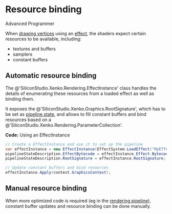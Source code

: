 # Resource binding

<span class="label label-doc-level">Advanced</span>
<span class="label label-doc-audience">Programmer</span>

When [drawing vertices](draw-vertices.md) using an [effect](../effects-and-shaders/index.md), the shaders expect certain resources to be available, including:

- textures and buffers
- samplers
- constant buffers

## Automatic resource binding

The @'SiliconStudio.Xenko.Rendering.EffectInstance' class handles the details of enumerating these resources from a loaded effect as well as binding them.

It exposes the @'SiliconStudio.Xenko.Graphics.RootSignature', which has to be set as [pipeline state](pipeline-state.md),
and allows to fill constant buffers and bind resources based on a @'SiliconStudio.Xenko.Rendering.ParameterCollection'.

**Code:** Using an EffectInstance

```cs
// Create a EffectInstance and use it to set up the pipeline
var effectInstance = new EffectInstance(EffectSystem.LoadEffect("MyEffect").WaitForResult());
pipelineStateDescription.EffectBytecode = effectInstance.Effect.Bytecode;
pipelineStateDescription.RootSignature = effectInstance.RootSignature;

// Update constant buffers and bind resources
effectInstance.Apply(context.GraphicsContext);
```

## Manual resource binding

When more optimized code is required (eg in the [rendering pipeline](../rendering-pipeline/index.md)), constant buffer updates and resource binding can be done manually.